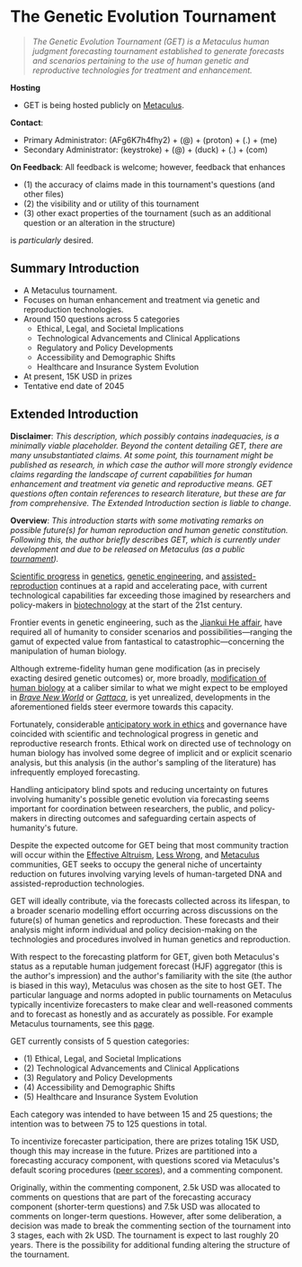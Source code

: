 # The Genetic Evolution Tournament

> _The Genetic Evolution Tournament (GET) is a Metaculus human judgment forecasting tournament established to generate forecasts and scenarios pertaining to the use of human genetic and reproductive technologies for treatment and enhancement._

__Hosting__

* GET is being hosted publicly on [Metaculus](https://en.wikipedia.org/wiki/Metaculus).

__Contact__:

* Primary Administrator: (AFg6K7h4fhy2) + (@) + (proton) + (.) + (me)
* Secondary Administrator: (keystroke) + (@) + (duck) + (.) + (com)

__On Feedback__: All feedback is welcome; however, feedback that enhances

* (1) the accuracy of claims made in this tournament's questions (and other files)
* (2) the visibility and or utility of this tournament
* (3) other exact properties of the tournament (such as an additional question or an alteration in the structure)

is _particularly_ desired.

## Summary Introduction

* A Metaculus tournament.
* Focuses on human enhancement and treatment via genetic and reproduction technologies.
* Around 150 questions across 5 categories
  * Ethical, Legal, and Societal Implications
  * Technological Advancements and Clinical Applications
  * Regulatory and Policy Developments
  * Accessibility and Demographic Shifts
  * Healthcare and Insurance System Evolution
* At present, 15K USD in prizes
* Tentative end date of 2045

## Extended Introduction

__Disclaimer__: _This description, which possibly contains inadequacies, is a minimally viable placeholder. Beyond the content detailing GET, there are many unsubstantiated claims. At some point, this tournament might be published as research, in which case the author will more strongly evidence claims regarding the landscape of current capabilities for human enhancement and treatment via genetic and reproductive means. GET questions often contain references to research literature, but these are far from comprehensive. The Extended Introduction section is liable to change._

__Overview__: _This introduction starts with some motivating remarks on possible future(s) for human reproduction and human genetic constitution. Following this, the author briefly describes GET, which is currently under development and due to be released on Metaculus (as a public [tournament](https://en.wikipedia.org/wiki/Prediction_market))._

[Scientific progress](https://en.wikipedia.org/wiki/Progress#Scientific_progress) in [genetics](https://en.wikipedia.org/wiki/Genetics), [genetic engineering](https://en.wikipedia.org/wiki/Genetic_engineering), and [assisted-reproduction](https://en.wikipedia.org/wiki/Assisted_reproductive_technology) continues at a rapid and accelerating pace, with current technological capabilities far exceeding those imagined by researchers and policy-makers in [biotechnology](https://en.wikipedia.org/wiki/Biotechnology) at the start of the 21st century.

Frontier events in genetic engineering, such as the [Jiankui He affair](https://en.wikipedia.org/wiki/He_Jiankui_affair), have required all of humanity to consider scenarios and possibilities—ranging the gamut of expected value from fantastical to catastrophic—concerning the manipulation of human biology.

Although extreme-fidelity human gene modification (as in precisely exacting desired genetic outcomes) or, more broadly, [modification of human biology](https://en.wikipedia.org/wiki/Genetic_engineering_techniques) at a caliber similar to what we might expect to be employed in _[Brave New World](https://en.wikipedia.org/wiki/Brave_New_World)_ or _[Gattaca](https://en.wikipedia.org/wiki/Gattaca)_, is yet unrealized, developments in the aforementioned fields steer evermore towards this capacity.

Fortunately, considerable [anticipatory work in ethics](https://en.wikipedia.org/wiki/Bioethics) and governance have coincided with scientific and technological progress in genetic and reproductive research fronts. Ethical work on directed use of technology on human biology has involved some degree of implicit and or explicit scenario analysis, but this analysis (in the author's sampling of the literature) has infrequently employed forecasting.

Handling anticipatory blind spots and reducing uncertainty on futures involving humanity's possible genetic evolution via forecasting seems important for coordination between researchers, the public, and policy-makers in directing outcomes and safeguarding certain aspects of humanity's future.

<!-- Given the magnitude of scenarios for the future of humanity involving the trajectories of different biotechnologies—e.g., [PGD](https://en.wikipedia.org/wiki/Preimplantation_genetic_diagnosis) w/ [iPSCs](https://en.wikipedia.org/wiki/Induced_pluripotent_stem_cell) or prenatal genetic engineering—and the utility of forecasting in scenario analyses, incorporating forecasting.  -->

Despite the expected outcome for GET being that most community traction will occur within the [Effective Altruism](https://forum.effectivealtruism.org/), [Less Wrong](https://www.lesswrong.com/), and [Metaculus](https://www.metaculus.com/questions/) communities, GET seeks to occupy the general niche of uncertainty reduction on futures involving varying levels of human-targeted DNA and assisted-reproduction technologies.

GET will ideally contribute, via the forecasts collected across its lifespan, to a broader scenario modelling effort occurring across discussions on the future(s) of human genetics and reproduction. These forecasts and their analysis might inform individual and policy decision-making on the technologies and procedures involved in human genetics and reproduction.

<!-- Taking a step back, we might ask: Why is human judgement forecasting (HJF) valuable? Note first that there is much more that can be said on this topic than I will cover in this paragraph (for a reasonably good reference, check out this paper). While algorithmic or semi-algorithmic (algorithms that involve human tuning or correction) forecasts often outperform HJFs across certain classes of questions for which there is data, situations in which data ready for modelling is scarce or where models have not yet reached an acceptable maturity level can benefit from HJF. Beyond the general reduction of uncertainty attainable through HJF methods, HJF has also demonstrated value in scenario analysis. Here, forecasters might first generate scenarios and then determine their plausibility, sometimes providing a final, combined forecast from the scenarios. HJF-generated scenarios can at times be more cost-effective than computational models, especially in situations where the creation of statistical models is unattainable, given resources or time-frames. -->

With respect to the forecasting platform for GET, given both Metaculus's status as a reputable human judgement forecast (HJF) aggregator (this is the author's impression) and the author's familiarity with the site (the author is biased in this way), Metaculus was chosen as the site to host GET. The particular language and norms adopted in public tournaments on Metaculus typically incentivize forecasters to make clear and well-reasoned comments and to forecast as honestly and as accurately as possible. For example Metaculus tournaments, see this [page](https://www.metaculus.com/tournaments/).

GET currently consists of 5 question categories:

* (1) Ethical, Legal, and Societal Implications
* (2) Technological Advancements and Clinical Applications
* (3) Regulatory and Policy Developments
* (4) Accessibility and Demographic Shifts
* (5) Healthcare and Insurance System Evolution

Each category was intended to have between 15 and 25 questions; the intention was to between 75 to 125 questions in total.

To incentivize forecaster participation, there are prizes totaling 15K USD, though this may increase in the future. Prizes are partitioned into a forecasting accuracy component, with questions scored via Metaculus's default scoring procedures ([peer scores](https://www.metaculus.com/help/scores-faq/)), and a commenting component.

Originally, within the commenting component, 2.5k USD was allocated to comments on questions that are part of the forecasting accuracy component (shorter-term questions) and 7.5k USD was allocated to comments on longer-term questions. However, after some deliberation, a decision was made to break the commenting section of the tournament into 3 stages, each with 2k USD. The tournament is expect to last roughly 20 years. There is the possibility for additional funding altering the structure of the tournament.

<!-- Beyond aggregating forecasts and scenarios via GET's questions, a reach-goal of GET is the elicitation of some engagement (commentary and or participation) from figures in academia with expertise in the science and or regulation of the technologies and procedures that are part of the fields of human genetics, genetic engineering (genetic technology generally), and assisted-reproduction. Barring this outcome, the author is still moderately confident that GET can be impactful, conditional on the completion of a retrospective analysis of the forecasts and forecast-rationales (scenarios) engendered. -->

<!-- Within the GET folder of this repository, there is, briefly, the following:

* GET questions are in `questions`. Existing questions on Metaculus relevant to GET, along with decisions that were made regarding questions, are contained in this folder as well.
* Links to articles, books, Wikipedia pages, LessWrong posts, and EA Forum posts relevant to GET are in `resources`.
* The front matter of GET, including the overview, prize structure, scoring, expected resolutions, leaderboard utility, end date, problem resolution, extinction case, and feedback sections, is in `template`.
* The `announcements` folder contains Pandoc Markdown content for announcement posts for GET that were made on LessWrong, the EA Forum, Substack, Reddit, Metaculus, and Discord.
* The `visuals` folder contains images and data visualizations that came about through the creation of questions for GET. -->
